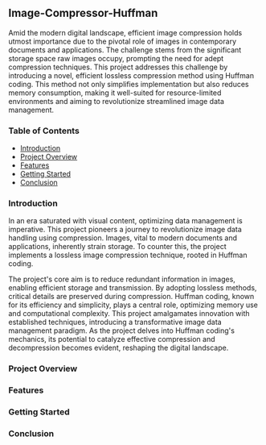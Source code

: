 ## Image-Compressor-Huffman
Amid the modern digital landscape, efficient image compression holds utmost importance due to the pivotal role of images in contemporary documents and applications. The challenge stems from the significant storage space raw images occupy, prompting the need for adept compression techniques. This project addresses this challenge by introducing a novel, efficient lossless compression method using Huffman coding. This method not only simplifies implementation but also reduces memory consumption, making it well-suited for resource-limited environments and aiming to revolutionize streamlined image data management.

### Table of Contents
- [Introduction](#introduction)
- [Project Overview](#project-overview)
- [Features](#features)
- [Getting Started](#getting-started)
- [Conclusion](#conclusion)

### Introduction
In an era saturated with visual content, optimizing data management is imperative. This project pioneers a journey to revolutionize image data handling using compression. Images, vital to modern documents and applications, inherently strain storage. To counter this, the project implements a lossless image compression technique, rooted in Huffman coding.

The project's core aim is to reduce redundant information in images, enabling efficient storage and transmission. By adopting lossless methods, critical details are preserved during compression. Huffman coding, known for its efficiency and simplicity, plays a central role, optimizing memory use and computational complexity. This project amalgamates innovation with established techniques, introducing a transformative image data management paradigm. As the project delves into Huffman coding's mechanics, its potential to catalyze effective compression and decompression becomes evident, reshaping the digital landscape.

### Project Overview

### Features

### Getting Started

### Conclusion

